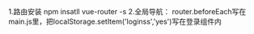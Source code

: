 1.路由安装 npm insatll vue-router  -s
2.全局导航：
	router.beforeEach写在main.js里，把localStorage.setItem('loginss','yes')写在登录组件内